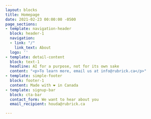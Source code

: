 ```yaml
---
layout: blocks
title: Homepage
date: 2021-02-23 00:00:00 -0500
page_sections:
- template: navigation-header
  block: header-1
  navigation:
  - link: "/"
    link_text: About
  logo: ''
- template: detail-content
  block: text-1
  headline: AI for a purpose, not for its own sake
  content: "<p>To learn more, email us at info@rubrick.ca</p>"
- template: simple-footer
  block: footer-1
  content: Made with ❤︎ in Canada
- template: signup-bar
  block: cta-bar
  contact_form: We want to hear about you
  email_recipient: houda@rubrick.ca

---
```

